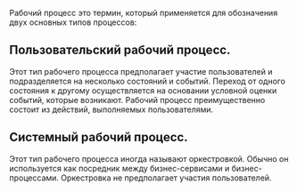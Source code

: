 Рабочий процесс это термин, который применяется для обозначения двух основных типов процессов:

Пользовательский рабочий процесс.
--
Этот тип рабочего процесса предполагает участие
пользователей и подразделяется на несколько состояний и событий. Переход от
одного состояния к другому осуществляется на основании условной оценки событий,
которые возникают. Рабочий процесс преимущественно состоит из действий,
выполняемых пользователями.

Системный рабочий процесс.
--
Этот тип рабочего процесса иногда называют
оркестровкой. Обычно он используется как посредник между бизнес-сервисами и
бизнес-процессами. Оркестровка не предполагает участия пользователей.
